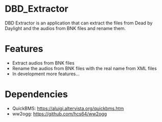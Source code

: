 # DBD_Extractor
DBD Extractor is an application that can extract the files from Dead by Daylight and the audios from BNK files and rename them.

# Features
- Extract audios from BNK files
- Rename the audios from BNK files with the real name from XML files
- In development more features...

# Dependencies
- QuickBMS: https://aluigi.altervista.org/quickbms.htm
- ww2ogg: https://github.com/hcs64/ww2ogg

